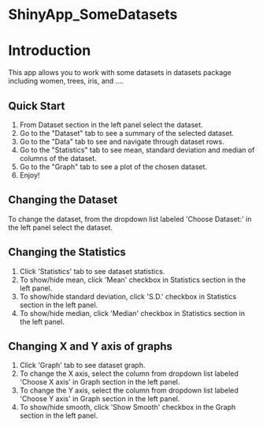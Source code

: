 # ShinyApp_SomeDatasets

Introduction
========================================================

This app allows you to work with some datasets in datasets package including women, trees, iris, and ....

## Quick Start
1. From Dataset section in the left panel select the dataset.
2. Go to the "Dataset" tab to see a summary of the selected dataset.
3. Go to the "Data" tab to see and navigate through dataset rows.
4. Go to the "Statistics" tab to see mean, standard deviation and median of columns of the dataset.
5. Go to the "Graph" tab to see a plot of the chosen dataset.
6. Enjoy!

## Changing the Dataset
To change the dataset, from the dropdown list labeled 'Choose Dataset:' in the left panel select the dataset. 

## Changing the Statistics
1. Click 'Statistics' tab to see dataset statistics.
2. To show/hide mean, click 'Mean' checkbox in Statistics section in the left panel.
3. To show/hide standard deviation, click 'S.D.' checkbox in Statistics section in the left panel.
4. To show/hide median, click 'Median' checkbox in Statistics section in the left panel.

## Changing X and Y axis of graphs
1. Click 'Graph' tab to see dataset graph.
2. To change the X axis, select the column from dropdown list labeled 'Choose X axis' in Graph section in the left panel.
3. To change the Y axis, select the column from dropdown list labeled 'Choose Y axis' in Graph section in the left panel.
4. To show/hide smooth, click 'Show Smooth' checkbox in the Graph section in the left panel.
